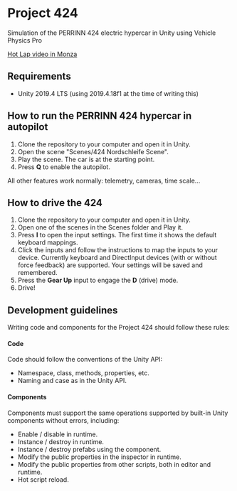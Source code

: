 # Project 424
Simulation of the PERRINN 424 electric hypercar in Unity using Vehicle Physics Pro

[Hot Lap video in Monza](https://www.youtube.com/watch?v=OMoQGtA3gCs)

## Requirements

- Unity 2019.4 LTS (using 2019.4.18f1 at the time of writing this)

## How to run the PERRINN 424 hypercar in autopilot

1. Clone the repository to your computer and open it in Unity.
2. Open the scene "Scenes/424 Nordschleife Scene".
3. Play the scene. The car is at the starting point.
4. Press **Q** to enable the autopilot.

All other features work normally: telemetry, cameras, time scale...

## How to drive the 424

1. Clone the repository to your computer and open it in Unity.
2. Open one of the scenes in the Scenes folder and Play it.
3. Press **I** to open the input settings. The first time it shows the default keyboard mappings.
4. Click the inputs and follow the instructions to map the inputs to your device. Currently keyboard and DirectInput devices (with or without force feedback) are supported. Your settings will be saved and remembered.
5. Press the **Gear Up** input to engage the **D** (drive) mode.
6. Drive!

## Development guidelines

Writing code and components for the Project 424 should follow these rules:

#### Code

Code should follow the conventions of the Unity API:

- Namespace, class, methods, properties, etc.
- Naming and case as in the Unity API.

#### Components

Components must support the same operations supported by built-in Unity components without errors, including:

- Enable / disable in runtime.
- Instance / destroy in runtime.
- Instance / destroy prefabs using the component.
- Modify the public properties in the inspector in runtime.
- Modify the public properties from other scripts, both in editor and runtime.
- Hot script reload.
